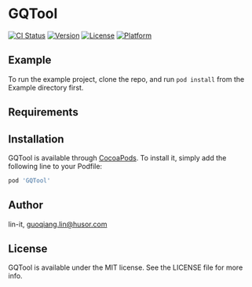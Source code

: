 # GQTool

[![CI Status](https://img.shields.io/travis/lin-it/GQTool.svg?style=flat)](https://travis-ci.org/lin-it/GQTool)
[![Version](https://img.shields.io/cocoapods/v/GQTool.svg?style=flat)](https://cocoapods.org/pods/GQTool)
[![License](https://img.shields.io/cocoapods/l/GQTool.svg?style=flat)](https://cocoapods.org/pods/GQTool)
[![Platform](https://img.shields.io/cocoapods/p/GQTool.svg?style=flat)](https://cocoapods.org/pods/GQTool)

## Example

To run the example project, clone the repo, and run `pod install` from the Example directory first.

## Requirements

## Installation

GQTool is available through [CocoaPods](https://cocoapods.org). To install
it, simply add the following line to your Podfile:

```ruby
pod 'GQTool'
```

## Author

lin-it, guoqiang.lin@husor.com

## License

GQTool is available under the MIT license. See the LICENSE file for more info.
